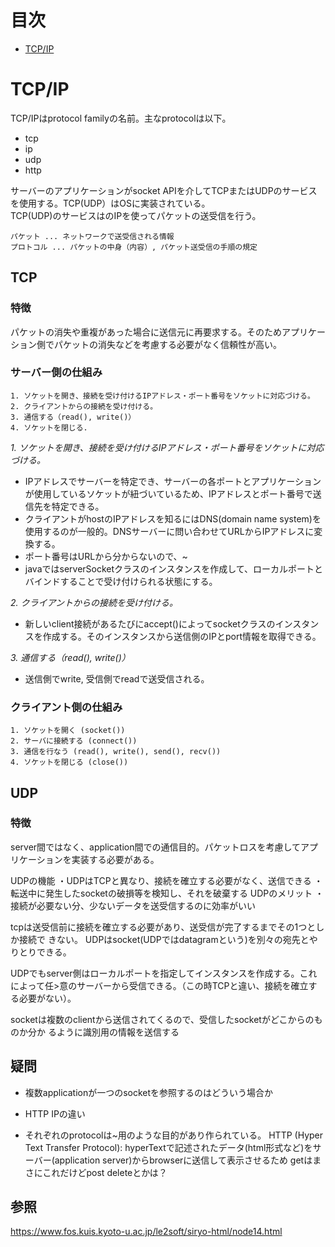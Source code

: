 # 目次
+ [TCP/IP](https://github.com/kuwabaray/note/edit/main/README.md#a-first-level-heading)

# TCP/IP

TCP/IPはprotocol familyの名前。主なprotocolは以下。
- tcp
- ip
- udp
- http

サーバーのアプリケーションがsocket APIを介してTCPまたはUDPのサービスを使用する。TCP(UDP）はOSに実装されている。<br>
TCP(UDP)のサービスはのIPを使ってパケットの送受信を行う。<br>
```
パケット ... ネットワークで送受信される情報
プロトコル ... パケットの中身（内容）, パケット送受信の手順の規定
```
## TCP
### 特徴
パケットの消失や重複があった場合に送信元に再要求する。そのためアプリケーション側でパケットの消失などを考慮する必要がなく信頼性が高い。

### サーバー側の仕組み
```
1. ソケットを開き、接続を受け付けるIPアドレス・ポート番号をソケットに対応づける。
2. クライアントからの接続を受け付ける。
3. 通信する（read(), write()）
4. ソケットを閉じる.
```

*1. ソケットを開き、接続を受け付けるIPアドレス・ポート番号をソケットに対応づける。*<br>

- IPアドレスでサーバーを特定でき、サーバーの各ポートとアプリケーションが使用しているソケットが紐づいているため、IPアドレスとポート番号で送信先を特定できる。
- クライアントがhostのIPアドレスを知るにはDNS(domain name system)を使用するのが一般的。DNSサーバーに問い合わせてURLからIPアドレスに変換する。
- ポート番号はURLから分からないので、~<br>
- javaではserverSocketクラスのインスタンスを作成して、ローカルポートとバインドすることで受け付けられる状態にする。

*2. クライアントからの接続を受け付ける。*<br>

- 新しいclient接続があるたびにaccept()によってsocketクラスのインスタンスを作成する。そのインスタンスから送信側のIPとport情報を取得できる。

*3. 通信する（read(), write()）*<br>

- 送信側でwrite, 受信側でreadで送受信される。

### クライアント側の仕組み
```
1. ソケットを開く (socket())
2. サーバに接続する (connect())
3. 通信を行なう (read(), write(), send(), recv())
4. ソケットを閉じる (close())
```

## UDP
### 特徴
server間ではなく、application間での通信目的。パケットロスを考慮してアプリケーションを実装する必要がある。

UDPの機能
 ・UDPはTCPと異なり、接続を確立する必要がなく、送信できる
 ・転送中に発生したsocketの破損等を検知し、それを破棄する
UDPのメリット
 ・接続が必要ない分、少ないデータを送受信するのに効率がいい

tcpは送受信前に接続を確立する必要があり、送受信が完了するまでその1つとしか接続で
きない。
UDPはsocket(UDPではdatagramという)を別々の宛先とやりとりできる。

UDPでもserver側はローカルポートを指定してインスタンスを作成する。これによって任>意のサーバーから受信できる。（この時TCPと違い、接続を確立する必要がない）。

socketは複数のclientから送信されてくるので、受信したsocketがどこからのものか分か
るように識別用の情報を送信する

## 疑問
- 複数applicationが一つのsocketを参照するのはどういう場合か
- HTTP IPの違い

- それぞれのprotocolは~用のような目的があり作られている。
HTTP (Hyper Text Transfer Protocol): hyperTextで記述されたデータ(html形式など)をサーバー(application server)からbrowserに送信して表示させるため
getはまさにこれだけどpost deleteとかは？

## 参照
https://www.fos.kuis.kyoto-u.ac.jp/le2soft/siryo-html/node14.html
